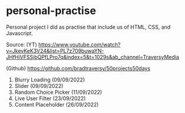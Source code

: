 # personal-practise

Personal project I did as practise that include us of HTML, CSS, and Javascript.

Source: (YT) https://www.youtube.com/watch?v=JkeyKeK3V24&list=PL7z709buwaYN-JHfHiVFSSibQPfLPro7q&index=5&t=1029s&ab_channel=TraversyMedia

(Github) https://github.com/bradtraversy/50projects50days


1. Blurry Loading (09/09/2022)
2. Slider (09/09/2022)
3. Random Choice Picker (11/09/2022)
4. Live User Filter (23/09/2022)
5. Content Placeholder (26/09/2022)
